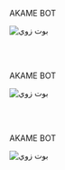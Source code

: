 AKAME BOT

![بوت زوي](https://i.ibb.co/CHY9zmB/464997798.jpg)

<br><br>








AKAME BOT

![بوت زوي](https://i.ibb.co/NFNKL2g/467641208.jpg)

<br><br>










AKAME BOT

![بوت زوي](https://i.ibb.co/FHT2qQZ/465572062.jpg)

<br><br>


